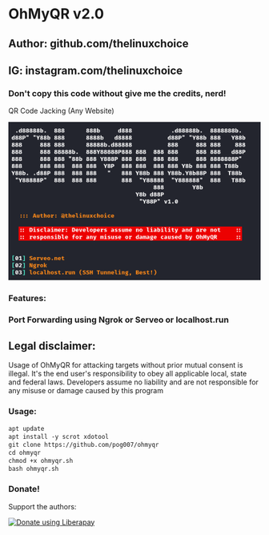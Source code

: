 # OhMyQR v2.0
## Author: github.com/thelinuxchoice
## IG: instagram.com/thelinuxchoice
### Don't copy this code without give me the credits, nerd! 

QR Code Jacking (Any Website)

![qr](https://raw.githubusercontent.com/pog007/ohmyqr/refs/heads/master/Captura%20de%20tela%202024-12-19%20140252.png)

### Features:
### Port Forwarding using Ngrok or Serveo or localhost.run

## Legal disclaimer:

Usage of OhMyQR for attacking targets without prior mutual consent is illegal. It's the end user's responsibility to obey all applicable local, state and federal laws. Developers assume no liability and are not responsible for any misuse or damage caused by this program 


### Usage:
```
apt update
apt install -y scrot xdotool
git clone https://github.com/pog007/ohmyqr
cd ohmyqr
chmod +x ohmyqr.sh
bash ohmyqr.sh
```

### Donate!
Support the authors:

<noscript><a href="https://liberapay.com/thelinuxchoice/donate"><img alt="Donate using Liberapay" src="https://liberapay.com/assets/widgets/donate.svg"></a></noscript>
